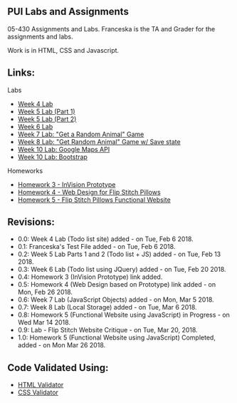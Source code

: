 ## PUI Labs and Assignments

05-430 Assignments and Labs. Franceska is the TA and Grader for the assignments and labs.

Work is in HTML, CSS and Javascript.

Links:
-----
Labs
- [Week 4 Lab](http://arshin.me/PUI-Labs/week4_lab/)
- [Week 5 Lab (Part 1)](http://arshin.me/PUI-Labs/week5_part1_lab/)
- [Week 5 Lab (Part 2)](http://arshin.me/PUI-Labs/week5_part2_lab/)
- [Week 6 Lab](http://arshin.me/PUI-Labs/week6_lab/)
- [Week 7 Lab: "Get a Random Animal" Game](http://arshin.me/PUI-Labs/week7_lab/)
- [Week 8 Lab: "Get Random Animal" Game w/ Save state](http://arshin.me/PUI-Labs/week8_lab/)
- [Week 10 Lab: Google Maps API](http://arshin.me/PUI-Labs/week10_lab_googleMapsAPI/)
- [Week 10 Lab: Bootstrap](http://arshin.me/PUI-Labs/week10_lab_bootstrap/)

Homeworks
- [Homework 3 - InVision Prototype](https://invis.io/5ZG19FPHVTU)
- [Homework 4 - Web Design for Flip Stitch Pillows](http://arshin.me/PUI-Labs/homework_4)
- [Homework 5 - Flip Stitch Pillows Functional Website](http://arshin.me/PUI-Labs/homework_5)

Revisions:
----------
- 0.0: Week 4 Lab (Todo list site) added - on Tue, Feb 6 2018.
- 0.1: Franceska's Test File added - on Tue, Feb 6 2018.
- 0.2: Week 5 Lab Parts 1 and 2 (Todo list + JS) added - on Tue, Feb 13 2018.
- 0.3: Week 6 Lab (Todo list using JQuery) added - on Tue, Feb 20 2018.
- 0.4: Homework 3 (InVision Prototype) link added.
- 0.5: Homework 4 (Web Design based on Prototype) link added - on Mon, Feb 26 2018.
- 0.6: Week 7 Lab (JavaScript Objects) added - on Mon, Mar 5 2018.
- 0.7: Week 8 Lab (Local Storage) added - on Tue, Mar 6 2018.
- 0.8: Homework 5 (Functional Website using JavaScript) in Progress - on Wed Mar 14 2018.
- 0.9: Lab - Flip Stitch Website Critique - on Tue, Mar 20, 2018.
- 1.0: Homework 5 (Functional Website using JavaScript) Completed, added - on Mon Mar 26 2018.

Code Validated Using:
--------------------
- [HTML Validator](https://validator.w3.org/)
- [CSS Validator](https://jigsaw.w3.org/css-validator/)
